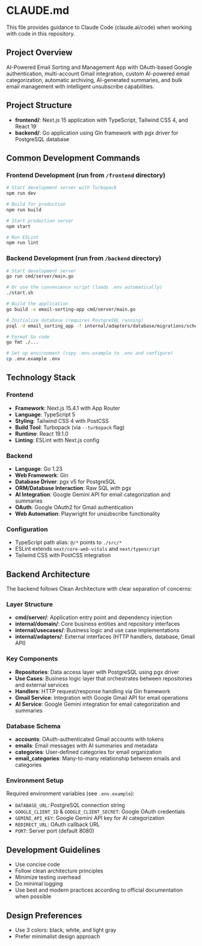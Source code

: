 # CLAUDE.md

This file provides guidance to Claude Code (claude.ai/code) when working with code in this repository.

## Project Overview

AI-Powered Email Sorting and Management App with OAuth-based Google authentication, multi-account Gmail integration, custom AI-powered email categorization, automatic archiving, AI-generated summaries, and bulk email management with intelligent unsubscribe capabilities.

## Project Structure

- **frontend/**: Next.js 15 application with TypeScript, Tailwind CSS 4, and React 19
- **backend/**: Go application using Gin framework with pgx driver for PostgreSQL database

## Common Development Commands

### Frontend Development (run from `/frontend` directory)
```bash
# Start development server with Turbopack
npm run dev

# Build for production
npm run build

# Start production server
npm start

# Run ESLint
npm run lint
```

### Backend Development (run from `/backend` directory)
```bash
# Start development server
go run cmd/server/main.go

# Or use the convenience script (loads .env automatically)
./start.sh

# Build the application
go build -o email-sorting-app cmd/server/main.go

# Initialize database (requires PostgreSQL running)
psql -d email_sorting_app -f internal/adapters/database/migrations/schema.sql

# Format Go code
go fmt ./...

# Set up environment (copy .env.example to .env and configure)
cp .env.example .env
```

## Technology Stack

### Frontend
- **Framework**: Next.js 15.4.1 with App Router
- **Language**: TypeScript 5
- **Styling**: Tailwind CSS 4 with PostCSS
- **Build Tool**: Turbopack (via `--turbopack` flag)
- **Runtime**: React 19.1.0
- **Linting**: ESLint with Next.js config

### Backend
- **Language**: Go 1.23
- **Web Framework**: Gin
- **Database Driver**: pgx v5 for PostgreSQL
- **ORM/Database Interaction**: Raw SQL with pgx
- **AI Integration**: Google Gemini API for email categorization and summaries
- **OAuth**: Google OAuth2 for Gmail authentication
- **Web Automation**: Playwright for unsubscribe functionality

### Configuration
- TypeScript path alias: `@/*` points to `./src/*`
- ESLint extends `next/core-web-vitals` and `next/typescript`
- Tailwind CSS with PostCSS integration

## Backend Architecture

The backend follows Clean Architecture with clear separation of concerns:

### Layer Structure
- **cmd/server/**: Application entry point and dependency injection
- **internal/domain/**: Core business entities and repository interfaces
- **internal/usecases/**: Business logic and use case implementations  
- **internal/adapters/**: External interfaces (HTTP handlers, database, Gmail API)

### Key Components
- **Repositories**: Data access layer with PostgreSQL using pgx driver
- **Use Cases**: Business logic layer that orchestrates between repositories and external services
- **Handlers**: HTTP request/response handling via Gin framework
- **Gmail Service**: Integration with Google Gmail API for email operations
- **AI Service**: Google Gemini integration for email categorization and summaries

### Database Schema
- **accounts**: OAuth-authenticated Gmail accounts with tokens
- **emails**: Email messages with AI summaries and metadata
- **categories**: User-defined categories for email organization
- **email_categories**: Many-to-many relationship between emails and categories

### Environment Setup
Required environment variables (see `.env.example`):
- `DATABASE_URL`: PostgreSQL connection string
- `GOOGLE_CLIENT_ID` & `GOOGLE_CLIENT_SECRET`: Google OAuth credentials
- `GEMINI_API_KEY`: Google Gemini API key for AI categorization
- `REDIRECT_URL`: OAuth callback URL
- `PORT`: Server port (default 8080)

## Development Guidelines

- Use concise code
- Follow clean architecture principles
- Minimize testing overhead
- Do minimal logging
- Use best and modern practices according to official documentation when possible

## Design Preferences

- Use 3 colors: black, white, and light gray
- Prefer minimalist design approach